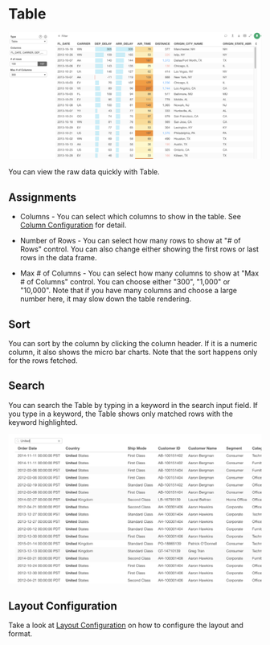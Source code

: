 # Table

![](images/table1.png)

You can view the raw data quickly with Table. 


## Assignments
* Columns - You can select which columns to show in the table. See [Column Configuration](column-configuration.md) for detail.  
* Number of Rows - You can select how many rows to show at "# of Rows" control. You can also change either showing the first rows or last rows in the data frame. 


* Max # of Columns - You can select how many columns to show at "Max # of Columns" control. You can choose either "300", "1,000" or "10,000". Note that if you have many columns and choose a large number here, it may slow down the table rendering. 

## Sort 

You can sort by the column by clicking the column header.  If it is a numeric column, it also shows the micro bar charts. Note that the sort happens only for the rows fetched. 


## Search

You can search the Table by typing in a keyword in the search input field. If you type in a keyword, the Table shows only matched rows with the keyword highlighted.

![](images/table2.png)


## Layout Configuration

Take a look at [Layout Configuration](layout.md) on how to configure the layout and format. 

